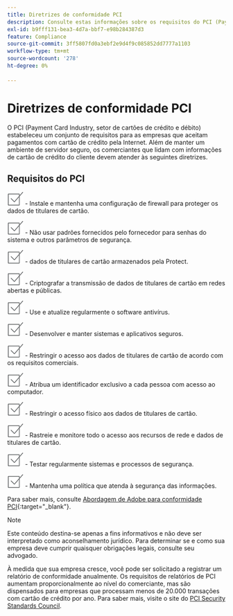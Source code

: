 ```yaml
---
title: Diretrizes de conformidade PCI
description: Consulte estas informações sobre os requisitos do PCI (Payment Card Industry, setor de cartões de pagamento) para empresas que aceitam pagamentos por cartão de crédito na Internet.
exl-id: b9fff131-bea3-4d7a-bbf7-e98b284387d3
feature: Compliance
source-git-commit: 3ff5807fd0a3ebf2e9d4f9c085852dd7777a1103
workflow-type: tm+mt
source-wordcount: '278'
ht-degree: 0%

---
```


# Diretrizes de conformidade PCI

O PCI (Payment Card Industry, setor de cartões de crédito e débito) estabeleceu um conjunto de requisitos para as empresas que aceitam pagamentos com cartão de crédito pela Internet. Além de manter um ambiente de servidor seguro, os comerciantes que lidam com informações de cartão de crédito do cliente devem atender às seguintes diretrizes.

## Requisitos do PCI

![caixa de seleção](../assets/checkbox.png) - Instale e mantenha uma configuração de firewall para proteger os dados de titulares de cartão.

![caixa de seleção](../assets/checkbox.png) - Não usar padrões fornecidos pelo fornecedor para senhas do sistema e outros parâmetros de segurança.

![caixa de seleção](../assets/checkbox.png) - dados de titulares de cartão armazenados pela Protect.

![caixa de seleção](../assets/checkbox.png) - Criptografar a transmissão de dados de titulares de cartão em redes abertas e públicas.

![caixa de seleção](../assets/checkbox.png) - Use e atualize regularmente o software antivírus.

![caixa de seleção](../assets/checkbox.png) - Desenvolver e manter sistemas e aplicativos seguros.

![caixa de seleção](../assets/checkbox.png) - Restringir o acesso aos dados de titulares de cartão de acordo com os requisitos comerciais.

![caixa de seleção](../assets/checkbox.png) - Atribua um identificador exclusivo a cada pessoa com acesso ao computador.

![caixa de seleção](../assets/checkbox.png) - Restringir o acesso físico aos dados de titulares de cartão.

![caixa de seleção](../assets/checkbox.png) - Rastreie e monitore todo o acesso aos recursos de rede e dados de titulares de cartão.

![caixa de seleção](../assets/checkbox.png) - Testar regularmente sistemas e processos de segurança.

![caixa de seleção](../assets/checkbox.png) - Mantenha uma política que atenda à segurança das informações.

Para saber mais, consulte [Abordagem de Adobe para conformidade PCI][1]{:target=&quot;_blank&quot;}.

>[!NOTE]
>
>Este conteúdo destina-se apenas a fins informativos e não deve ser interpretado como aconselhamento jurídico. Para determinar se e como sua empresa deve cumprir quaisquer obrigações legais, consulte seu advogado.

À medida que sua empresa cresce, você pode ser solicitado a registrar um relatório de conformidade anualmente. Os requisitos de relatórios de PCI aumentam proporcionalmente ao nível do comerciante, mas são dispensados para empresas que processam menos de 20.000 transações com cartão de crédito por ano. Para saber mais, visite o site do [PCI Security Standards Council][2].

[1]: https://business.adobe.com/br/products/magento/pci-compliance.html
[2]: https://www.pcisecuritystandards.org/index.php
